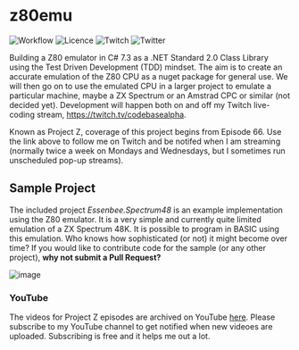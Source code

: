 # z80emu

![Workflow](https://github.com/essenbee/z80emu/workflows/.NET%20Core/badge.svg)
![Licence](https://img.shields.io/github/license/essenbee/z80emu)
![Twitch](https://img.shields.io/twitch/status/codebasealpha)
![Twitter](https://img.shields.io/twitter/follow/codebasealpha?label=Follow&style=social)

Building a Z80 emulator in C# 7.3 as a .NET Standard 2.0 Class Library using the Test Driven Development (TDD) mindset. The aim is to create an accurate emulation of the Z80 CPU as a nuget package for general use. We will then go on to use the emulated CPU in a larger project to emulate a particular machine, maybe a ZX Spectrum or an Amstrad CPC or similar (not decided yet). Development will happen both on and off my Twitch live-coding stream, https://twitch.tv/codebasealpha.

Known as Project Z, coverage of this project begins from Episode 66. Use the link above to follow me on Twitch and be notifed when I am streaming (normally twice a week on Mondays and Wednesdays, but I sometimes run unscheduled pop-up streams).

## Sample Project

The included project *Essenbee.Spectrum48* is an example implementation using the Z80 emulator. It is a very simple and currently quite limited emulation of a ZX Spectrum 48K. It is possible to program in BASIC using this emulation. Who knows how sophisticated (or not) it might become over time? If you would like to contribute code for the sample (or any other project), **why not submit a Pull Request?**

![image](https://user-images.githubusercontent.com/7979108/72829874-7fbba480-3c77-11ea-88ce-17c31865ad5c.png)

### YouTube

The videos for Project Z episodes are archived on YouTube [here](https://www.youtube.com/channel/UCFFtfkaWjMb9UMDpPVnC1Sg). Please subscribe to my YouTube channel to get notified when new videoes are uploaded. Subscribing is free and it helps me out a lot.
